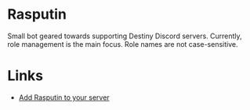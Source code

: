 # Rasputin
Small bot geared towards supporting Destiny Discord servers.  Currently, role management is the main focus.  Role names are not case-sensitive.

# Links
- [Add Rasputin to your server](https://discordapp.com/oauth2/authorize?&client_id=275830693299486731&scope=bot&permissions=150528)
